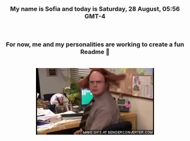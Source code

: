 


<div align="center">
<h3 >My name is Sofia and today is Saturday, 28 August, 05:56 GMT-4</h3><br>
<h3 >For now, me and my personalities are working to create a fun Readme 👋
</h3><br>
<img src='img/dwight.gif' alt='working...'/>
</div>
